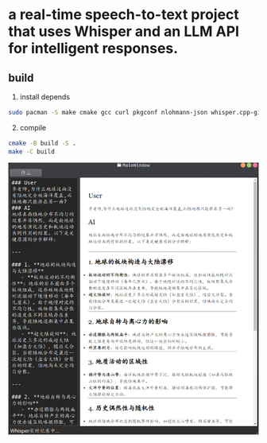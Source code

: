 # a real-time speech-to-text project that uses Whisper and an LLM API for intelligent responses.

## build

1. install depends
```bash
sudo pacman -S make cmake gcc curl pkgconf nlohmann-json whisper.cpp-git cli11
```

2. compile
```bash
cmake -B build -S .
make -C build
```

![speakflow](https://github.com/xiaohuirong/images/raw/main/speakflow/ui.png?raw=true)

